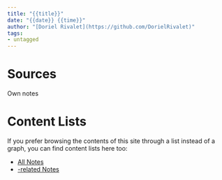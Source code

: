 ```yaml
---
title: "{{title}}"
date: "{{date}} {{time}}"
author: "[Doriel Rivalet](https://github.com/DorielRivalet)"
tags:
- untagged
---
```



# Sources
Own notes

# Content Lists
If you prefer browsing the contents of this site through a list instead of a graph, you can find content lists here too:

- [All Notes](quartz/notes)
- [-related Notes](quartz/tags/)

